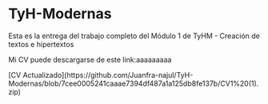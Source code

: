 # TyH-Modernas
Esta es la entrega del trabajo completo del Módulo 1 de TyHM - Creación de textos e hipertextos
<p>
 Mi CV puede descargarse de este link:aaaaaaaaa
  <p>
    [CV Actualizado](https://github.com/Juanfra-najul/TyH-Modernas/blob/7cee0005241caaae7394df487a1a125db8fe137b/CV1%20(1).zip)
